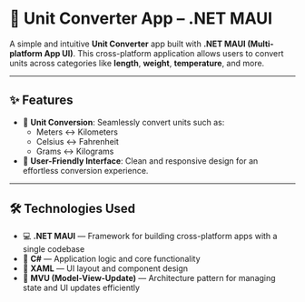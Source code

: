 # 🔄 Unit Converter App – .NET MAUI

A simple and intuitive **Unit Converter** app built with **.NET MAUI (Multi-platform App UI)**. This cross-platform application allows users to convert units across categories like **length**, **weight**, **temperature**, and more.

---

## ✨ Features

- 🔢 **Unit Conversion**: Seamlessly convert units such as:
  - Meters ↔️ Kilometers  
  - Celsius ↔️ Fahrenheit  
  - Grams ↔️ Kilograms  
- 🧭 **User-Friendly Interface**: Clean and responsive design for an effortless conversion experience.

---

## 🛠️ Technologies Used

- 💻 **.NET MAUI** — Framework for building cross-platform apps with a single codebase  
- 🧠 **C#** — Application logic and core functionality  
- 🎨 **XAML** — UI layout and component design  
- 🔄 **MVU (Model-View-Update)** — Architecture pattern for managing state and UI updates efficiently

